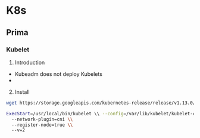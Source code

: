 # K8s

## Prima

### Kubelet
1. Introduction
- Kubeadm does not deploy Kubelets
- 
2. Install
```bash
wget https://storage.googleapis.com/kubernetes-release/release/v1.13.0/bin/linux/amd64/kubelet
```

```bash
ExecStart=/usr/local/bin/kubelet \\ --config=/var/lib/kubelet/kubelet-config.yaml \\ --container-runtime=remote \\ --container-runtime-endpoint=unix:///var/run/containerd/containerd.sock \\ --image-pull-progress-deadline=2m \\ --kubeconfig=/var/lib/kubelet/kubeconfig \\
  --network-plugin=cni \\
  --register-node=true \\
  --v=2
```